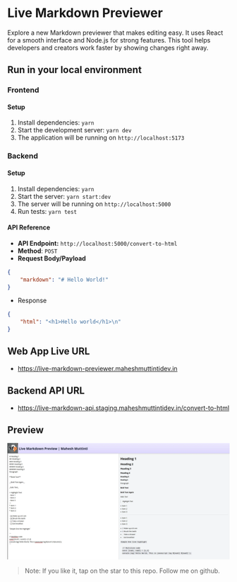 # Live Markdown Previewer
Explore a new Markdown previewer that makes editing easy. It uses React for a smooth interface and Node.js for strong features. This tool helps developers and creators work faster by showing changes right away.


## Run in your local environment

### Frontend

#### Setup

1. Install dependencies: `yarn`
2. Start the development server: `yarn dev`
3. The application will be running on `http://localhost:5173`


### Backend

#### Setup

1. Install dependencies: `yarn`
2. Start the server: `yarn start:dev`
3. The server will be running on `http://localhost:5000`
4. Run tests: `yarn test`

#### API Reference

- **API Endpoint:** `http://localhost:5000/convert-to-html`
- **Method**: `POST`
- **Request Body/Payload**
```json
{
    "markdown": "# Hello World!"
}
```
- Response
```json
{
    "html": "<h1>Hello world</h1>\n"
}
```


## Web App Live URL

- https://live-markdown-previewer.maheshmuttintidev.in

## Backend API URL

- https://live-markdown-api.staging.maheshmuttintidev.in/convert-to-html

## Preview

![Image](/frontend/public/banner_image.webp)


> Note: If you like it, tap on the star to this repo. Follow me on github.